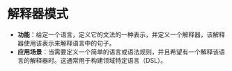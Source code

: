 # 解释器模式

* **功能**：给定一个语言，定义它的文法的一种表示，并定义一个解释器，该解释器使用该表示来解释语言中的句子。
* **应用场景**：当需要定义一个简单的语言或语法规则，并且希望有一个解释该语言的解释器时。这通常用于构建领域特定语言（DSL）。